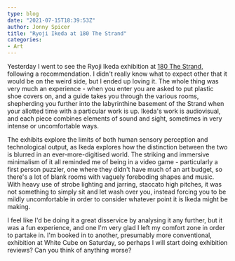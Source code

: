 ```yaml
---
type: blog
date: "2021-07-15T18:39:53Z"
author: Jonny Spicer
title: "Ryoji Ikeda at 180 The Strand"
categories:
- Art
---
```

Yesterday I went to see the Ryoji Ikeda exhibition at [180 The Strand,](https://www.180thestrand.com/) following a recommendation. I didn't really know what
to expect other that it would be on the weird side, but I ended up loving it. The whole thing was very much an experience - when you enter you are asked to
put plastic shoe covers on, and a guide takes you through the various rooms, shepherding you further into the labyrinthine basement of the Strand when your
allotted time with a particular work is up. Ikeda's work is audiovisual, and each piece combines elements of sound and sight, sometimes in very intense or
uncomfortable ways.

The exhibits explore the limits of both human sensory perception and technological output, as Ikeda explores how the distinction between the two is blurred
in an ever-more-digitised world. The striking and immersive minimalism of it all reminded me of being in a video game - particularly a first person puzzler,
one where they didn't have much of an art budget, so there's a lot of blank rooms with vaguely foreboding shapes and music. With heavy use of strobe lighting
and jarring, staccato high pitches, it was not something to simply sit and let wash over you, instead forcing you to be mildly uncomfortable in order to
consider whatever point it is Ikeda might be making.

I feel like I'd be doing it a great disservice by analysing it any further, but it was a fun experience, and one I'm very glad I left my comfort zone in order
to partake in. I'm booked in to another, presumably more conventional, exhibition at White Cube on Saturday, so perhaps I will start doing exhibition reviews?
Can you think of anything worse?
